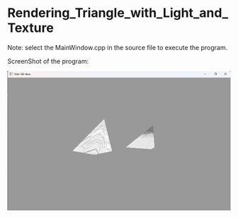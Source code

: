 # Rendering_Triangle_with_Light_and_Texture

Note: select the MainWindow.cpp in the source file to execute the program.

ScreenShot of the program:

![Rendering Pipeline](Images/ScreenShot.png)
